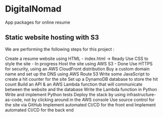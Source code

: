 # DigitalNomad
App packages for online resume 

## Static website hosting with S3 

We are performing the following steps for this project : 

Create a resume website using HTML - index.html -> Ready
Use CSS to style the site - In progress
Host the site using AWS S3 - Done
Use HTTPS for security, using an AWS CloudFront distribution
Buy a custom domain name and set up the DNS using AWS Route 53
Write some JavaScript to create a hit counter for the site
Set up a DynamoDB database to store the hit count
Build an API & an AWS Lambda function that will communicate between the website and the database
Write the Lambda function in Python
Write and implement Python tests
Deploy the stack by using infrastructure-as-code, not by clicking around in the AWS console
Use source control for the site via GitHub
Implement automated CI/CD for the front end
Implement automated CI/CD for the back end

